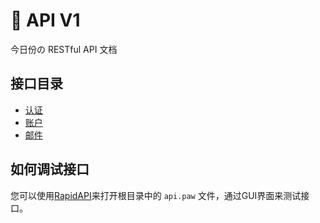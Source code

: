🌻 API V1
==============

今日份の RESTful API 文档

接口目录
-----------
- [认证](content/authentication.md)
- [账户](content/account.md)
- [邮件](content/email.md)

如何调试接口
-----------
您可以使用[RapidAPI](https://paw.cloud/)来打开根目录中的 `api.paw` 文件，通过GUI界面来测试接口。